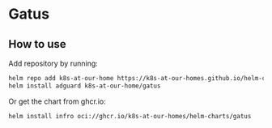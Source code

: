 # Gatus

## How to use

Add repository by running:

```bash
helm repo add k8s-at-our-home https://k8s-at-our-homes.github.io/helm-charts/
helm install adguard k8s-at-our-home/gatus
```

Or get the chart from ghcr.io:

```bash
helm install infro oci://ghcr.io/k8s-at-our-homes/helm-charts/gatus
```
